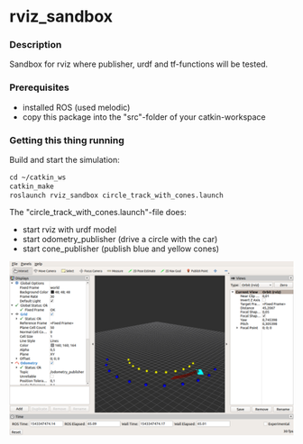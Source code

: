# rviz_sandbox

### Description

Sandbox for rviz where publisher, urdf and tf-functions will be tested.


### Prerequisites

* installed ROS (used melodic)
* copy this package into the "src"-folder of your catkin-workspace


### Getting this thing running

Build and start the simulation:

```
cd ~/catkin_ws
catkin_make
roslaunch rviz_sandbox circle_track_with_cones.launch
```

The "circle_track_with_cones.launch"-file does:

* start rviz with urdf model
* start odometry_publisher (drive a circle with the car)
* start cone_publisher (publish blue and yellow cones)

![rviz with circle_track and cones](images/rviz_circle_track_with_cones.png)